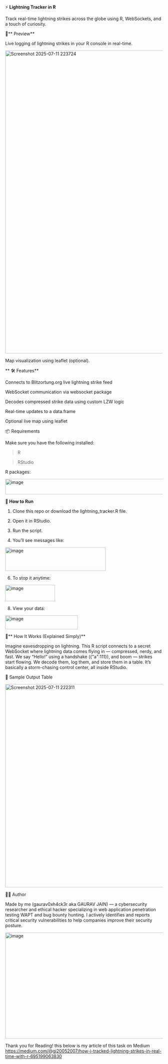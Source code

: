 ⚡ **Lightning Tracker in R**

Track real-time lightning strikes across the globe using R, WebSockets, and a touch of curiosity.


📸** Preview**

Live logging of lightning strikes in your R console in real-time.

<img width="1910" height="966" alt="Screenshot 2025-07-11 223724" src="https://github.com/user-attachments/assets/4f13e579-054c-46f2-a07f-d99f42cd168c" />


Map visualization using leaflet (optional).

**
🛠 Features**

Connects to Blitzortung.org live lightning strike feed

WebSocket communication via websocket package

Decodes compressed strike data using custom LZW logic

Real-time updates to a data.frame

Optional live map using leaflet



📦 Requirements

Make sure you have the following installed:

> R

> RStudio

R packages:

<img width="658" height="49" alt="image" src="https://github.com/user-attachments/assets/fb41a42d-1238-4cd0-9a3e-40ef68bb7722" />



**🚀 How to Run**

1. Clone this repo or download the lightning_tracker.R file.

2. Open it in RStudio.

3. Run the script.

4. You’ll see messages like:
   
<img width="321" height="75" alt="image" src="https://github.com/user-attachments/assets/73fbf875-476a-481b-80b3-1cc5a81cab27" />

6. To stop it anytime:
   
<img width="159" height="52" alt="image" src="https://github.com/user-attachments/assets/e708e716-4f78-4a40-94e9-ccf6d1ff4270" />

8. View your data:
   
<img width="232" height="44" alt="image" src="https://github.com/user-attachments/assets/9eaa2bf3-316c-4285-bb32-16595ffc39ad" />



🧠** How It Works (Explained Simply)**

Imagine eavesdropping on lightning. This R script connects to a secret WebSocket where lightning data comes flying in — compressed, nerdy, and fast. We say “Hello!” using a handshake ({"a":111}), and boom — strikes start flowing. We decode them, log them, and store them in a table. It’s basically a storm-chasing control center, all inside RStudio.



📂 Sample Output Table

<img width="1129" height="648" alt="Screenshot 2025-07-11 222311" src="https://github.com/user-attachments/assets/bf5aaac7-bbd0-4f7c-ba49-7ba59c0758e3" />



👨‍💻 Author

Made by me (gaurav0xh4ck3r aka GAURAV JAIN) —  a cybersecurity researcher and ethical hacker specializing in web application penetration testing WAPT and bug bounty hunting. I actively identifies and reports critical security vulnerabilities to help companies improve their security posture.



<img width="599" height="338" alt="image" src="https://github.com/user-attachments/assets/7246947a-8c60-4a6c-b056-ae98bc79ff41" />

Thank you for Reading! 
this below is my article of this task on Medium 
https://medium.com/@gj20052007/how-i-tracked-lightning-strikes-in-real-time-with-r-695199063830
